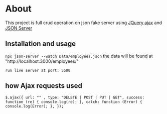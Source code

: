 # About

This project is full crud operation on json fake server using [JQuery ajax](https://api.jquery.com/jquery.ajax/) and [JSON Server](https://github.com/typicode/json-server)

## Installation and usage

`npx json-server --watch Data/employees.json`
the data will be found at "http://localhost:3000/employees/"

`run live server at port: 5500`

## how Ajax requests used

`$.ajax({
    url: "" ,
    type: "DELETE | POST | PUT | GET",
    success: function (re) {
      console.log(re);
    },
    catch: function (Error) {
      console.log(Error);
    },
  });`
